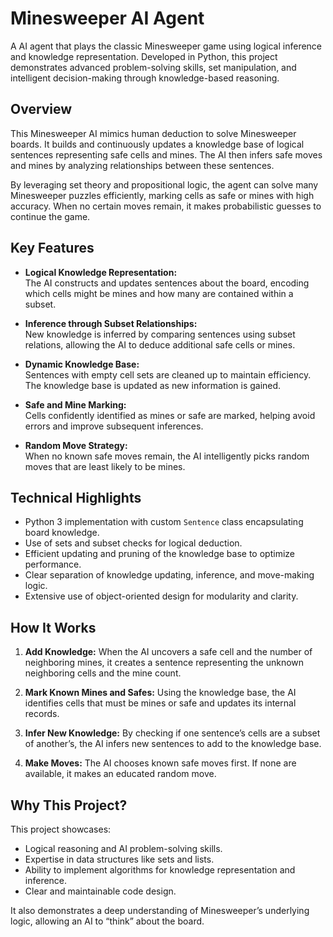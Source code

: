 # Minesweeper AI Agent

A AI agent that plays the classic Minesweeper game using logical inference and knowledge representation. Developed in Python, this project demonstrates advanced problem-solving skills, set manipulation, and intelligent decision-making through knowledge-based reasoning.

## Overview

This Minesweeper AI mimics human deduction to solve Minesweeper boards. It builds and continuously updates a knowledge base of logical sentences representing safe cells and mines. The AI then infers safe moves and mines by analyzing relationships between these sentences.

By leveraging set theory and propositional logic, the agent can solve many Minesweeper puzzles efficiently, marking cells as safe or mines with high accuracy. When no certain moves remain, it makes probabilistic guesses to continue the game.

## Key Features

- **Logical Knowledge Representation:**  
  The AI constructs and updates sentences about the board, encoding which cells might be mines and how many are contained within a subset.

- **Inference through Subset Relationships:**  
  New knowledge is inferred by comparing sentences using subset relations, allowing the AI to deduce additional safe cells or mines.

- **Dynamic Knowledge Base:**  
  Sentences with empty cell sets are cleaned up to maintain efficiency. The knowledge base is updated as new information is gained.

- **Safe and Mine Marking:**  
  Cells confidently identified as mines or safe are marked, helping avoid errors and improve subsequent inferences.

- **Random Move Strategy:**  
  When no known safe moves remain, the AI intelligently picks random moves that are least likely to be mines.

## Technical Highlights

- Python 3 implementation with custom `Sentence` class encapsulating board knowledge.
- Use of sets and subset checks for logical deduction.
- Efficient updating and pruning of the knowledge base to optimize performance.
- Clear separation of knowledge updating, inference, and move-making logic.
- Extensive use of object-oriented design for modularity and clarity.

## How It Works

1. **Add Knowledge:** When the AI uncovers a safe cell and the number of neighboring mines, it creates a sentence representing the unknown neighboring cells and the mine count.

2. **Mark Known Mines and Safes:** Using the knowledge base, the AI identifies cells that must be mines or safe and updates its internal records.

3. **Infer New Knowledge:** By checking if one sentence’s cells are a subset of another’s, the AI infers new sentences to add to the knowledge base.

4. **Make Moves:** The AI chooses known safe moves first. If none are available, it makes an educated random move.

## Why This Project?

This project showcases:

- Logical reasoning and AI problem-solving skills.
- Expertise in data structures like sets and lists.
- Ability to implement algorithms for knowledge representation and inference.
- Clear and maintainable code design.

It also demonstrates a deep understanding of Minesweeper’s underlying logic, allowing an AI to “think” about the board.
